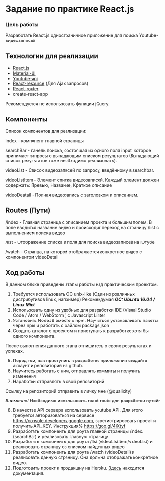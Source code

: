 
# Задание по практике React.js
### Цель работы
Разработать React.js одностраничное приложение для поиска Youtube-видеозаписей

## Технологии для реализации
- [React.js](https://reactjs.org/community/starter-kits.html)
- [Material-UI](http://www.material-ui.com/#/)
- [Youtube-api](https://developers.google.com/youtube/v3/sample_requests)
- [React-resource](https://reactjs.org/docs/faq-ajax.html#how-can-i-make-an-ajax-call) (Для Ajax запросов)
- [React-router](https://reacttraining.com/react-router/web/guides/quick-start) 
- create-react-app

Рекомендуется не использовать функции jQuery.

## Компоненты
Список компонентов для реализации:

index - компонент главной страницы

searchBar - панель поиска, состоящая из одного поля input, которое принимает запросы с выпадающим списком результатов 
(Выпадающий список результатов тоже необходимо реализовать).


videoList - Список видеозаписей по запросу, введённому в searchbar. 

videoListItem - Элемент списка видеозаписей. Каждый элемент должен содержать: Превью, Название, Краткое описание

videoDeatail -  Полная видеозапись с заголовком и описанием.


## Routes (Пути)

/index - Главная страница с описанием проекта и большим полем. 
В поле вводится название видео и происходит переход на страницу /list с выполнением поиска видео

/list - Отображение списка и поля для поиска видеозаписей на Ютубе

/watch - Странца, на которой отображается конкретное видео с компонентом videoDetail 


## Ход работы
В данном блоке приведены этапы работы над практическим проектом.


1. Требуется использовать ОС unix-like (Один из рзаличных дистрибутивов linux, например)
Рекомендумая ***ОС: Ubuntu 16.04 / Linux Mint***
2. Использовать одну из удобных для разработки IDE (Visual Studio Code / Atom / WebStorm ) с Javascript Linter
3. Установить NodeJS вместе с npm. Научиться устанавливать пакеты через npm и работать с файлом package.json
4. Создать каталог с проектом и приступать к разработке хотя бы одного компонента.

После выполнения данного этапа отпишитесь о своих результатах и успехах.



5. Перед тем, как приступить к разработке приложения создайте аккаунт и репозиторий на github.  
6. Научитесь работать с ним, отправлять коммиты и получить изменения
7. Наработки отправлять в свой репозиторий

Ссылку на репозиторий отправить в личку мне (@qualixity).

*Внимание!* Необходимо использовать react-route для разработки путейr

8. В качестве API сервера использовать youtube API. Для этого требуется авторизоваться на сервисе https://console.developers.google.com, зарегистриросвать проект и получить API_KEY. Инструкция% https://goo.gl/4iXtyf
9. Разработать компоненты для роута главной страницы /index. (searchBar) и реализовать главную страницу
10. Разработать компоненты для роута /list (videoListItem/videoList) и реализовать страницу со списком найденных видео
11. Разработать компоненты для роута /watch (videoDetail) и реализовать данную страницу. Она должна отображать конкретное видео.
12. Подготовить проект к продакшну на Heroku. [Здесь](https://blog.heroku.com/deploying-react-with-zero-configuration) находится документация.
